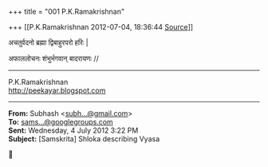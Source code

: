+++
title = "001 P.K.Ramakrishnan"

+++
[[P.K.Ramakrishnan	2012-07-04, 18:36:44 [Source](https://groups.google.com/g/samskrita/c/TaaXC70htjg)]]



अचतुर्वदनो ब्रह्मा द्विबाहुरपरो हरिः \|

अफाललोचनः शंभुर्भगवान् बादरायणः //



-----------------------------------  
P.K.Ramakrishnan  
<http://peekayar.blogspot.com>  

------------------------------------------------------------------------

**From:** Subhash \<[subh...@gmail.com]()\>  
**To:** [sams...@googlegroups.com]()  
**Sent:** Wednesday, 4 July 2012 3:22 PM  
**Subject:** \[Samskrita\] Shloka describing Vyasa  



